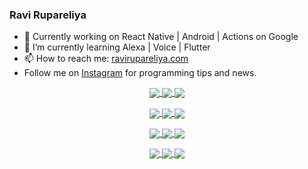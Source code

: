 ### Ravi Rupareliya

- 🔭 Currently working on React Native | Android | Actions on Google
- 🌱 I’m currently learning Alexa | Voice | Flutter
- 📫 How to reach me: [ravirupareliya.com](https://ravirupareliya.com)
- Follow me on [Instagram](https://www.instagram.com/ravi.rupareliya/) for programming tips and news.

<a href="https://www.instagram.com/ravi.rupareliya/" target="_blank">
<!-- insta-feed:START-->
<p align="center">
<img align="center" src=https://scontent-msp1-1.cdninstagram.com/v/t51.2885-15/e35/s150x150/122425343_1572645589603046_1626634953961554534_n.jpg?tp=1&_nc_ht=scontent-msp1-1.cdninstagram.com&_nc_cat=102&_nc_ohc=D7VgQzmCGZAAX-oe_Gj&edm=ABfd0MgBAAAA&ccb=7-4&oh=17d0d742f61928f8f501f639f7d536c2&oe=60D4E641&_nc_sid=7bff83 />
<img align="center" src=https://scontent-msp1-1.cdninstagram.com/v/t51.2885-15/e35/s150x150/119738360_171946631175661_8308691936849414239_n.jpg?tp=1&_nc_ht=scontent-msp1-1.cdninstagram.com&_nc_cat=101&_nc_ohc=wj48TrRdkQgAX90BXsv&edm=ABfd0MgBAAAA&ccb=7-4&oh=470e3b5da5aa25246fa28ccc0365ec2b&oe=60D3E25D&_nc_sid=7bff83 />
<img align="center" src=https://scontent-msp1-1.cdninstagram.com/v/t51.2885-15/e35/s150x150/119471335_3325605627530848_5783608158621298966_n.jpg?tp=1&_nc_ht=scontent-msp1-1.cdninstagram.com&_nc_cat=104&_nc_ohc=aSdbZqzvVscAX8S0YMq&edm=ABfd0MgBAAAA&ccb=7-4&oh=d4057b614315695e636c6ef1f8842200&oe=60D45F01&_nc_sid=7bff83 />
</p>
<p align="center">
<img align="center" src=https://scontent-msp1-1.cdninstagram.com/v/t51.2885-15/e35/s150x150/118735524_155532192843864_2438830621806811548_n.jpg?tp=1&_nc_ht=scontent-msp1-1.cdninstagram.com&_nc_cat=100&_nc_ohc=0j-ZxIWSYN8AX8RknV2&edm=ABfd0MgBAAAA&ccb=7-4&oh=b693cac8a0ffe03e79869380b27b81b7&oe=60D425AE&_nc_sid=7bff83 />
<img align="center" src=https://scontent-msp1-1.cdninstagram.com/v/t51.2885-15/e35/s150x150/118358282_793232521422249_4194198869826492121_n.jpg?tp=1&_nc_ht=scontent-msp1-1.cdninstagram.com&_nc_cat=109&_nc_ohc=fUp1XTlhXl0AX8pjCA9&edm=ABfd0MgBAAAA&ccb=7-4&oh=7c1ec4f2d8acd9e01b844d207f099345&oe=60D4F0BC&_nc_sid=7bff83 />
<img align="center" src=https://scontent-msp1-1.cdninstagram.com/v/t51.2885-15/e35/s150x150/118083536_653646245259286_4437462516989252087_n.jpg?tp=1&_nc_ht=scontent-msp1-1.cdninstagram.com&_nc_cat=110&_nc_ohc=SmAmXAXrH14AX-sTNhG&edm=ABfd0MgBAAAA&ccb=7-4&oh=4395f5f5133004fee4ef603cd121961c&oe=60D5605C&_nc_sid=7bff83 />
</p>
<p align="center">
<img align="center" src=https://scontent-msp1-1.cdninstagram.com/v/t51.2885-15/e35/s150x150/118175330_604822603490734_6882222491011634628_n.jpg?tp=1&_nc_ht=scontent-msp1-1.cdninstagram.com&_nc_cat=110&_nc_ohc=ZxVTtR0GSMUAX-t2G7v&edm=ABfd0MgBAAAA&ccb=7-4&oh=ae9c6446399fee2e77743f0644e49d1b&oe=60D58FB7&_nc_sid=7bff83 />
<img align="center" src=https://scontent-msp1-1.cdninstagram.com/v/t51.2885-15/e35/s150x150/117801930_118850686597100_8281062695853943386_n.jpg?tp=1&_nc_ht=scontent-msp1-1.cdninstagram.com&_nc_cat=108&_nc_ohc=9PB8wxXC2McAX8WlAw8&edm=ABfd0MgBAAAA&ccb=7-4&oh=a2976ace640c44363097399379967fc8&oe=60D40740&_nc_sid=7bff83 />
<img align="center" src=https://scontent-msp1-1.cdninstagram.com/v/t51.2885-15/e35/s150x150/117867292_2771207523148452_3241414180657952736_n.jpg?tp=1&_nc_ht=scontent-msp1-1.cdninstagram.com&_nc_cat=100&_nc_ohc=YosYOFlPvNIAX8I7S7D&edm=ABfd0MgBAAAA&ccb=7-4&oh=04fa49bdb0ea9c2a6868d8f60f3f79a5&oe=60D599E1&_nc_sid=7bff83 />
</p>
<p align="center">
<img align="center" src=https://scontent-msp1-1.cdninstagram.com/v/t51.2885-15/e35/s150x150/117931678_793632161399712_7562658963115355616_n.jpg?tp=1&_nc_ht=scontent-msp1-1.cdninstagram.com&_nc_cat=100&_nc_ohc=Vs_cp2Uf914AX9-hN5Y&edm=ABfd0MgBAAAA&ccb=7-4&oh=e45b41b7bb0a1642e8bb943afb65112e&oe=60D59F37&_nc_sid=7bff83 />
<img align="center" src=https://scontent-msp1-1.cdninstagram.com/v/t51.2885-15/e35/s150x150/117747115_220949032661980_1081920512424702093_n.jpg?tp=1&_nc_ht=scontent-msp1-1.cdninstagram.com&_nc_cat=104&_nc_ohc=ee_Elm0k_-0AX_xJP8z&edm=ABfd0MgBAAAA&ccb=7-4&oh=1371f3f93284ed8b5764cc0a581d34ee&oe=60D51156&_nc_sid=7bff83 />
<img align="center" src=https://scontent-msp1-1.cdninstagram.com/v/t51.2885-15/e35/s150x150/117564950_167171931547080_7523565149947571776_n.jpg?tp=1&_nc_ht=scontent-msp1-1.cdninstagram.com&_nc_cat=100&_nc_ohc=ShBWL6KB8t0AX_aClb1&edm=ABfd0MgBAAAA&ccb=7-4&oh=d83e8b685e0c718d9a583e3adbc4aac1&oe=60D4419D&_nc_sid=7bff83 />
</p>

<!-- insta-feed:END-->
</a>
